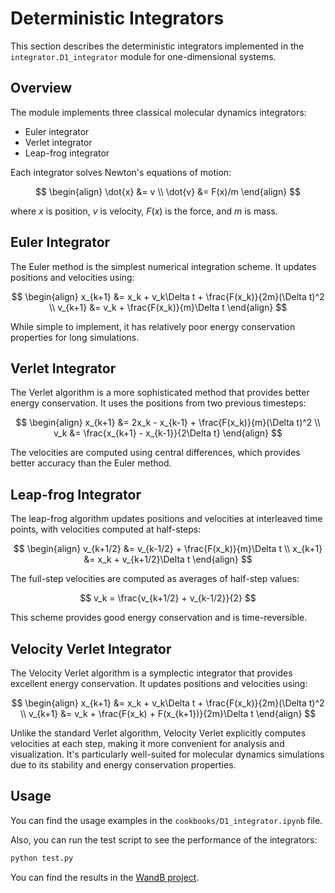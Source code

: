 # Deterministic Integrators

This section describes the deterministic integrators implemented in the `integrator.D1_integrator` module for one-dimensional systems.

## Overview

The module implements three classical molecular dynamics integrators:
- Euler integrator
- Verlet integrator
- Leap-frog integrator

Each integrator solves Newton's equations of motion:

$$
\begin{align}
\dot{x} &= v \\
\dot{v} &= F(x)/m
\end{align}
$$

where $x$ is position, $v$ is velocity, $F(x)$ is the force, and $m$ is mass.

## Euler Integrator

The Euler method is the simplest numerical integration scheme. It updates positions and velocities using:

$$
\begin{align}
x_{k+1} &= x_k + v_k\Delta t + \frac{F(x_k)}{2m}(\Delta t)^2 \\
v_{k+1} &= v_k + \frac{F(x_k)}{m}\Delta t
\end{align}
$$

While simple to implement, it has relatively poor energy conservation properties for long simulations.

## Verlet Integrator

The Verlet algorithm is a more sophisticated method that provides better energy conservation. It uses the positions from two previous timesteps:

$$
\begin{align}
x_{k+1} &= 2x_k - x_{k-1} + \frac{F(x_k)}{m}(\Delta t)^2 \\
v_k &= \frac{x_{k+1} - x_{k-1}}{2\Delta t}
\end{align}
$$

The velocities are computed using central differences, which provides better accuracy than the Euler method.

## Leap-frog Integrator

The leap-frog algorithm updates positions and velocities at interleaved time points, with velocities computed at half-steps:

$$
\begin{align}
v_{k+1/2} &= v_{k-1/2} + \frac{F(x_k)}{m}\Delta t \\
x_{k+1} &= x_k + v_{k+1/2}\Delta t
\end{align}
$$

The full-step velocities are computed as averages of half-step values:

$$
v_k = \frac{v_{k+1/2} + v_{k-1/2}}{2}
$$

This scheme provides good energy conservation and is time-reversible.

## Velocity Verlet Integrator

The Velocity Verlet algorithm is a symplectic integrator that provides excellent energy conservation. It updates positions and velocities using:

$$
\begin{align}
x_{k+1} &= x_k + v_k\Delta t + \frac{F(x_k)}{2m}(\Delta t)^2 \\
v_{k+1} &= v_k + \frac{F(x_k) + F(x_{k+1})}{2m}\Delta t
\end{align}
$$

Unlike the standard Verlet algorithm, Velocity Verlet explicitly computes velocities at each step, making it more convenient for analysis and visualization. It's particularly well-suited for molecular dynamics simulations due to its stability and energy conservation properties.

## Usage

You can find the usage examples in the `cookbooks/D1_integrator.ipynb` file.

Also, you can run the test script to see the performance of the integrators:

```bash
python test.py
```
You can find the results in the [WandB project](https://wandb.ai/asarigun/integrator-comparison).

